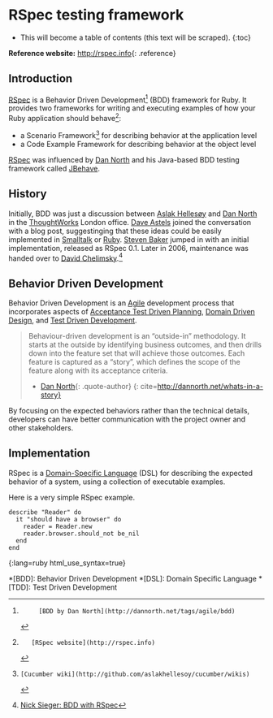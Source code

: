 # RSpec testing framework

* This will become a table of contents (this text will be scraped).
{:toc}

**Reference website:**
<http://rspec.info>{: .reference}

## Introduction

[RSpec][] is a Behavior Driven Development[^BDD] (BDD) framework for Ruby.
It provides two frameworks for writing and executing examples
of how your Ruby application should behave[^rspec]:

 * a Scenario Framework[^cucumber] for describing behavior
   at the application level
 * a Code Example Framework for describing behavior at the object level

[RSpec][] was influenced by [Dan North][]
and his Java-based BDD testing framework called [JBehave][].

## History

Initially, BDD was just a discussion between [Aslak Hellesøy][]
and [Dan North][] in the [ThoughtWorks][] London office.
[Dave Astels][] joined the conversation with a blog post,
suggestinging that these ideas could be easily implemented
in [Smalltalk][] or [Ruby][].
[Steven Baker][] jumped in with an initial implementation,
released as RSpec 0.1.
Later in 2006,
maintenance was handed over to [David Chelimsky][].[^rspec-history]


## Behavior Driven Development

Behavior Driven Development is an [Agile][] development process
that incorporates aspects of [Acceptance Test Driven Planning][],
[Domain Driven Design][], and [Test Driven Development][].

> Behaviour-driven development is an “outside-in” methodology.
> It starts at the outside by identifying business outcomes,
> and then drills down into the feature set that will achieve those outcomes.
> Each feature is captured as a “story”,
> which defines the scope of the feature along with its acceptance criteria.
> - [Dan North][]{: .quote-author}
{: cite=http://dannorth.net/whats-in-a-story}

By focusing on the expected behaviors rather than the technical details,
developers can have better communication
with the project owner and other stakeholders.

## Implementation

RSpec is a [Domain-Specific Language][] (DSL)
for describing the expected behavior of a system,
using a collection of executable examples.

Here is a very simple RSpec example.

    describe "Reader" do
      it "should have a browser" do
        reader = Reader.new
        reader.browser.should_not be_nil
      end
    end
{:lang=ruby html_use_syntax=true}


<!-- References -->
[^rspec]:       [RSpec website](http://rspec.info)
[^cucumber]:    [Cucumber wiki](http://github.com/aslakhellesoy/cucumber/wikis)
[^BDD]:         [BDD by Dan North](http://dannorth.net/tags/agile/bdd)
[^rspec-history]:  [Nick Sieger: BDD with RSpec](http://blog.nicksieger.com/articles/2007/11/04/rubyconf-day-3-behaviour-driven-development-with-rspec)

<!-- Links -->
[Acceptance Test Driven Planning]: http://testing.thoughtworks.com/node/89
[Agile]:                http://en.wikipedia.org/wiki/Agile_software_development
[Aslak Hellesøy]:       http://blog.aslakhellesoy.com/
[Dan North]:            http://dannorth.net
[Dave Astels]:          http://blog.daveastels.com/
[David Chelimsky]:      http://blog.davidchelimsky.net
[Domain Driven Design]: http://domaindrivendesign.org/
[Domain-Specific Language]: http://en.wikipedia.org/wiki/Domain_Specific_Language
[JBehave]:              http://jbehave.org/
[RSpec]:                http://rspec.info
[Ruby]:                 http://ruby-lang.org
[Smalltalk]:            http://www.smalltalk.org
[Steven Baker]:         http://blog.lavalamp.ca
[Test Driven Development]: http://en.wikipedia.org/wiki/Test-driven_development
[ThoughtWorks]:         http://www.thoughtworks.com/

<!-- Abbreviations -->
*[BDD]: Behavior Driven Development
*[DSL]: Domain Specific Language
*[TDD]: Test Driven Development


